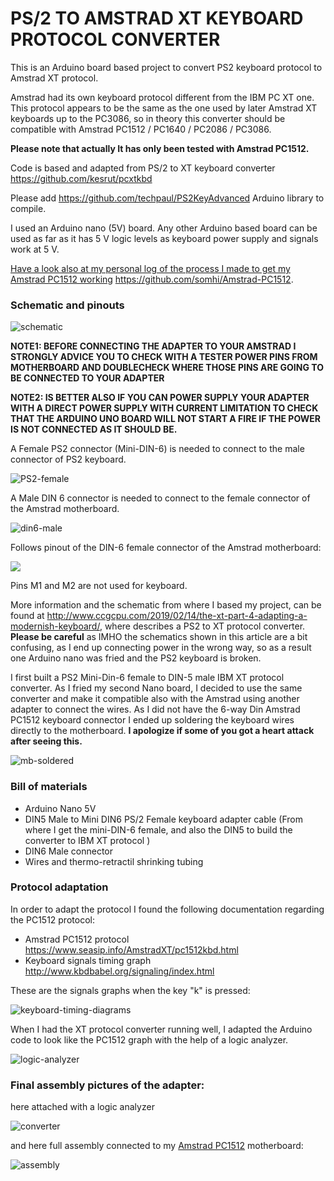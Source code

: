 # PS/2 TO AMSTRAD XT KEYBOARD PROTOCOL CONVERTER

This is an Arduino board based project to convert PS2 keyboard protocol to Amstrad XT protocol. 

Amstrad had its own keyboard protocol different from the IBM PC XT one.   This protocol appears to be the same as the one used by later Amstrad XT keyboards up to the PC3086, so in theory this converter should be compatible with Amstrad PC1512 / PC1640 / PC2086 / PC3086.

**Please note that actually It has only been tested with Amstrad PC1512.**

Code is based and adapted from PS/2 to XT keyboard converter  <https://github.com/kesrut/pcxtkbd>

Please add https://github.com/techpaul/PS2KeyAdvanced Arduino library to compile.

I used an Arduino nano (5V) board. Any other Arduino based board can be used as far as it has 5 V logic levels as keyboard power supply and signals work at 5 V.

<u>Have a look also at my personal log of the process I made to get my Amstrad PC1512 working</u> https://github.com/somhi/Amstrad-PC1512.

### Schematic and pinouts

![schematic](images/schematic.png)



**NOTE1: BEFORE CONNECTING THE ADAPTER TO YOUR AMSTRAD I STRONGLY ADVICE YOU TO CHECK WITH A TESTER POWER PINS FROM MOTHERBOARD AND DOUBLECHECK WHERE THOSE PINS ARE GOING TO BE CONNECTED TO YOUR ADAPTER**

**NOTE2: IS BETTER ALSO IF YOU CAN POWER SUPPLY YOUR ADAPTER WITH A DIRECT POWER SUPPLY WITH CURRENT LIMITATION TO CHECK THAT THE ARDUINO UNO BOARD WILL NOT START A FIRE IF THE POWER IS NOT CONNECTED AS IT SHOULD BE.**

A Female PS2 connector (Mini-DIN-6) is needed to connect to the male connector of PS2 keyboard.

![PS2-female](images/PS2-female.png)

A Male DIN 6 connector is needed to connect to the female connector of the Amstrad motherboard.

![din6-male](images/din6-male.png)



Follows pinout of the DIN-6 female connector of the Amstrad motherboard:

![](images/6way-PC1512.png)

Pins M1 and M2 are not used for keyboard.



More information and the schematic from where I based my project, can be found at http://www.ccgcpu.com/2019/02/14/the-xt-part-4-adapting-a-modernish-keyboard/, where describes a PS2 to XT protocol converter.   **Please be careful** as IMHO the schematics shown in this article are a bit confusing, as I end up connecting power in the wrong way, so as a result one Arduino nano was fried and  the PS2 keyboard is broken.

I first built a PS2 Mini-Din-6 female to DIN-5 male IBM XT protocol converter. As I fried my second Nano board, I decided to use the same converter and make it compatible also with the Amstrad using another adapter to connect the wires. As I did not have the 6-way Din Amstrad PC1512 keyboard connector I ended up soldering the keyboard wires directly to the motherboard. **I apologize if some of you got a heart attack after seeing this.**

![mb-soldered](images/mb-soldered.png)

### Bill of materials

* Arduino Nano 5V
* DIN5 Male to Mini DIN6 PS/2 Female keyboard adapter cable (From where I get the mini-DIN-6 female, and also the DIN5 to build the converter to IBM XT protocol )
* DIN6 Male connector 
* Wires and thermo-retractil shrinking tubing 

### Protocol adaptation

In order to adapt the protocol I found the following documentation regarding the PC1512 protocol:

* Amstrad PC1512 protocol <https://www.seasip.info/AmstradXT/pc1512kbd.html>
* Keyboard signals timing graph <http://www.kbdbabel.org/signaling/index.html>

These are the signals graphs when the key "k" is pressed: 

![keyboard-timing-diagrams](images/keyboard-timing-diagrams.jpg)



When I had the XT protocol converter running well, I adapted the Arduino code to look like the PC1512 graph with the help of a logic analyzer.

![logic-analyzer](images/logic-analyzer.png)



### Final assembly pictures of the adapter:

here attached with a logic analyzer

![converter](images/converter.jpg)



and here full assembly connected to my [Amstrad PC1512](https://github.com/somhi/Amstrad-PC1512) motherboard:

![assembly](images/assembly.jpg)